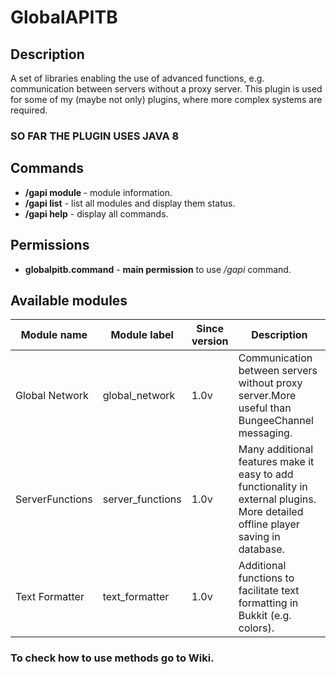 # GlobalAPITB


## Description
A set of libraries enabling the use of advanced functions,
e.g. communication between servers without a proxy server.
This plugin is used for some of my (maybe not only) plugins,
where more complex systems are required.

### SO FAR THE PLUGIN USES JAVA 8

## Commands
- **/gapi module <module>** - module information.
- **/gapi list** - list all modules and display them status.
- **/gapi help** - display all commands.

## Permissions
- **globalpitb.command** - **main permission** to use */gapi* command.


## Available modules
| Module name     | Module label     | Since version | Description                                                                                                                     |
|-----------------|------------------|---------------|---------------------------------------------------------------------------------------------------------------------------------|
| Global Network  | global_network   | 1.0v          | Communication between servers without proxy server.More useful than BungeeChannel messaging.                                    |
| ServerFunctions | server_functions | 1.0v          | Many additional features make it easy to add functionality in external plugins. More detailed offline player saving in database. |
| Text Formatter  | text_formatter   | 1.0v          | Additional functions to facilitate text formatting in Bukkit (e.g. colors).                                                       |

### **To check how to use methods go to Wiki.**
